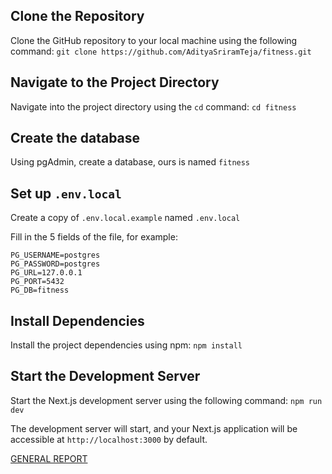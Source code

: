 ## Clone the Repository

Clone the GitHub repository to your local machine using the following command:
`git clone https://github.com/AdityaSriramTeja/fitness.git`

## Navigate to the Project Directory

Navigate into the project directory using the `cd` command: `cd fitness`

## Create the database

Using pgAdmin, create a database, ours is named ```fitness```

## Set up ```.env.local```

Create a copy of ```.env.local.example``` named ```.env.local```

Fill in the 5 fields of the file, for example:

```
PG_USERNAME=postgres
PG_PASSWORD=postgres
PG_URL=127.0.0.1
PG_PORT=5432
PG_DB=fitness
```

## Install Dependencies

Install the project dependencies using npm: `npm install`

## Start the Development Server

Start the Next.js development server using the following command: `npm run dev`

The development server will start, and your Next.js application will be accessible at `http://localhost:3000` by default.

[GENERAL REPORT](https://docs.google.com/document/d/1cOtS9KjjumOrKlYP0c_vBwFqMQnBVLeq3WdrlG3lBU8/edit?usp=sharing)
